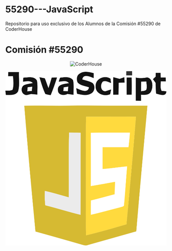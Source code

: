 # 55290---JavaScript
Repositorio para uso exclusivo de los Alumnos de la Comisión #55290 de CoderHouse
<h1>
        Comisión #55290
    </h1>   
    <p align="center"> 
        <img src="https://jobs.coderhouse.com/assets/logos_coderhouse.png" alt="CoderHouse"  height="100"/>
    </p>
    <section class="logo">
        <img src="./images/logo.png" alt="JavaScript">
    </section>
